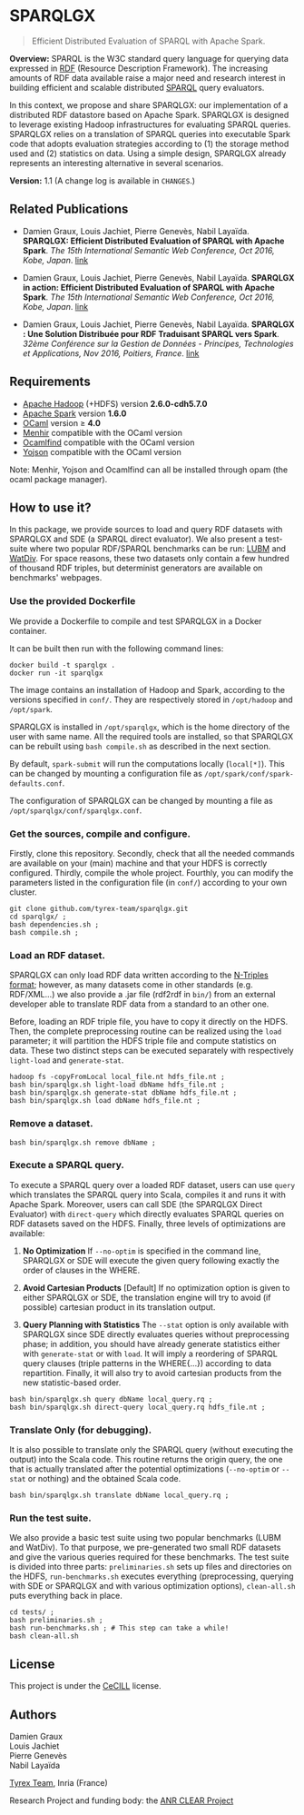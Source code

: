 SPARQLGX
========

>Efficient Distributed Evaluation of SPARQL with Apache Spark.

__Overview:__ SPARQL is the W3C standard query language for querying
data expressed in
[RDF](https://www.w3.org/TR/2014/REC-rdf11-concepts-20140225/)
(Resource Description Framework). The increasing amounts of RDF data
available raise a major need and research interest in building
efficient and scalable distributed
[SPARQL](https://www.w3.org/TR/sparql11-query/) query evaluators.

In this context, we propose and share SPARQLGX: our implementation of
a distributed RDF datastore based on Apache Spark. SPARQLGX is
designed to leverage existing Hadoop infrastructures for evaluating
SPARQL queries. SPARQLGX relies on a translation of SPARQL queries
into executable Spark code that adopts evaluation strategies according
to (1) the storage method used and (2) statistics on data. Using a
simple design, SPARQLGX already represents an interesting alternative
in several scenarios.

__Version:__ 1.1 (A change log is available in ``CHANGES``.)

Related Publications
--------------------

- Damien Graux, Louis Jachiet, Pierre Genev&egrave;s, Nabil
  Laya&iuml;da. __SPARQLGX: Efficient Distributed Evaluation of SPARQL
  with Apache Spark__. _The 15th International Semantic Web
  Conference, Oct 2016, Kobe,
  Japan_. [link](https://hal.inria.fr/hal-01344915)

- Damien Graux, Louis Jachiet, Pierre Genev&egrave;s, Nabil
  Laya&iuml;da. __SPARQLGX in action: Efficient Distributed Evaluation
  of SPARQL with Apache Spark__. _The 15th International Semantic Web
  Conference, Oct 2016, Kobe,
  Japan_. [link](https://hal.inria.fr/hal-01358125)

- Damien Graux, Louis Jachiet, Pierre Genev&egrave;s, Nabil
  Laya&iuml;da. __SPARQLGX : Une Solution Distribuée pour RDF
  Traduisant SPARQL vers Spark__. _32ème Conférence sur la Gestion de
  Données - Principes, Technologies et Applications, Nov 2016,
  Poitiers, France_. [link](https://hal.inria.fr/hal-01412035)

Requirements
------------

- [Apache Hadoop](http://hadoop.apache.org) (+HDFS) version __2.6.0-cdh5.7.0__
- [Apache Spark](http://spark.apache.org/) version __1.6.0__
- [OCaml](http://ocaml.org/) version ≥ __4.0__
- [Menhir](http://gallium.inria.fr/~fpottier/menhir/) compatible with the OCaml version
- [Ocamlfind](https://github.com/ocaml/ocamlfind) compatible with the OCaml version
- [Yojson](https://github.com/ocaml-community/yojson) compatible with the OCaml version

Note: Menhir, Yojson and Ocamlfind can all be installed through opam (the ocaml package manager).

How to use it?
--------------

In this package, we provide sources to load and query RDF datasets
with SPARQLGX and SDE (a SPARQL direct evaluator). We also present a
test-suite where two popular RDF/SPARQL benchmarks can be run:
[LUBM](http://swat.cse.lehigh.edu/projects/lubm/) and
[WatDiv](http://dsg.uwaterloo.ca/watdiv/). For space reasons, these
two datasets only contain a few hundred of thousand RDF triples, but
determinist generators are available on benchmarks' webpages.

### Use the provided Dockerfile

We provide a Dockerfile to compile and test SPARQLGX in a Docker
container.

It can be built then run with the following command lines:

    docker build -t sparqlgx .
    docker run -it sparqlgx

The image contains an installation of Hadoop and Spark, according
to the versions specified in ``conf/``.
They are respectively stored in ``/opt/hadoop`` and ``/opt/spark``.

SPARQLGX is installed in ``/opt/sparqlgx``, which is the home
directory of the user with same name.
All the required tools are installed, so that SPARQLGX can be
rebuilt using ``bash compile.sh`` as described in the next section.

By default, ``spark-submit`` will run the computations locally
(``local[*]``). This can be changed by mounting a configuration
file as ``/opt/spark/conf/spark-defaults.conf``.

The configuration of SPARQLGX can be changed by mounting a file
as ``/opt/sparqlgx/conf/sparqlgx.conf``.

### Get the sources, compile and configure.

Firstly, clone this repository. Secondly, check that all the needed
commands are available on your (main) machine and that your HDFS is
correctly configured. Thirdly, compile the whole project. Fourthly,
you can modify the parameters listed in the configuration file (in
`conf/`) according to your own cluster.

    git clone github.com/tyrex-team/sparqlgx.git
    cd sparqlgx/ ;
    bash dependencies.sh ;
    bash compile.sh ;

### Load an RDF dataset.

SPARQLGX can only load RDF data written according to the [N-Triples
format](https://www.w3.org/TR/n-triples/); however, as many datasets
come in other standards (e.g. RDF/XML...) we also provide a .jar file
(rdf2rdf in `bin/`) from an external developer able to translate RDF
data from a standard to an other one.

Before, loading an RDF triple file, you have to copy it directly on
the HDFS. Then, the complete preprocessing routine can be realized
using the `load` parameter; it will partition the HDFS triple file and
compute statistics on data. These two distinct steps can be executed
separately with respectively `light-load` and `generate-stat`.

    hadoop fs -copyFromLocal local_file.nt hdfs_file.nt ;
    bash bin/sparqlgx.sh light-load dbName hdfs_file.nt ;
    bash bin/sparqlgx.sh generate-stat dbName hdfs_file.nt ;
    bash bin/sparqlgx.sh load dbName hdfs_file.nt ;

### Remove a dataset.

    bash bin/sparqlgx.sh remove dbName ;

### Execute a SPARQL query.

To execute a SPARQL query over a loaded RDF dataset, users can use
`query` which translates the SPARQL query into Scala, compiles it and
runs it with Apache Spark. Moreover, users can call SDE (the SPARQLGX
Direct Evaluator) with `direct-query` which directly evaluates SPARQL
queries on RDF datasets saved on the HDFS. Finally, three levels of
optimizations are available:

1. __No Optimization__ If `--no-optim` is specified in the command
line, SPARQLGX or SDE will execute the given query following exactly
the order of clauses in the WHERE.

2. __Avoid Cartesian Products__ [Default] If no optimization option is
given to either SPARQLGX or SDE, the translation engine will try to
avoid (if possible) cartesian product in its translation output.

3. __Query Planning with Statistics__ The `--stat` option is only
available with SPARQLGX since SDE directly evaluates queries without
preprocessing phase; in addition, you should have already generate
statistics either with `generate-stat` or with `load`. It will imply a
reordering of SPARQL query clauses (triple patterns in the WHERE{...})
according to data repartition. Finally, it will also try to avoid
cartesian products from the new statistic-based order.

<!-- Dirty Markdown Hack -->

    bash bin/sparqlgx.sh query dbName local_query.rq ;
    bash bin/sparqlgx.sh direct-query local_query.rq hdfs_file.nt ;

### Translate Only (for debugging).

It is also possible to translate only the SPARQL query (without
executing the output) into the Scala code. This routine returns the
origin query, the one that is actually translated after the potential
optimizations (`--no-optim` or `--stat` or nothing) and the obtained
Scala code.

    bash bin/sparqlgx.sh translate dbName local_query.rq ;

### Run the test suite.

We also provide a basic test suite using two popular benchmarks (LUBM
and WatDiv). To that purpose, we pre-generated two small RDF datasets
and give the various queries required for these benchmarks. The test
suite is divided into three parts: `preliminaries.sh` sets up files
and directories on the HDFS, `run-benchmarks.sh` executes everything
(preprocessing, querying with SDE or SPARQLGX and with various
optimization options), `clean-all.sh` puts everything back in place.

    cd tests/ ;
    bash preliminaries.sh ;
    bash run-benchmarks.sh ; # This step can take a while!
    bash clean-all.sh

License
-------

This project is under the [CeCILL](http://www.cecill.info/index.en.html) license.

Authors
-------

Damien Graux  
Louis Jachiet  
Pierre Genev&egrave;s  
Nabil Laya&iuml;da  

[Tyrex Team](http://tyrex.inria.fr), Inria (France)

Research Project and funding body: the [ANR CLEAR Project](http://tyrex.inria.fr/clear/)

